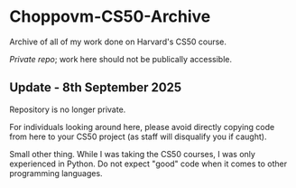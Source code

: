 # Choppovm-CS50-Archive
Archive of all of my work done on Harvard's CS50 course. 

*Private repo*; work here should not be publically accessible.

## Update - 8th September 2025
Repository is no longer private.

For individuals looking around here, please avoid directly copying code from here to your CS50 project (as staff will disqualify you if caught).

Small other thing. While I was taking the CS50 courses, I was only experienced in Python. Do not expect "good" code when it comes to other programming languages.
